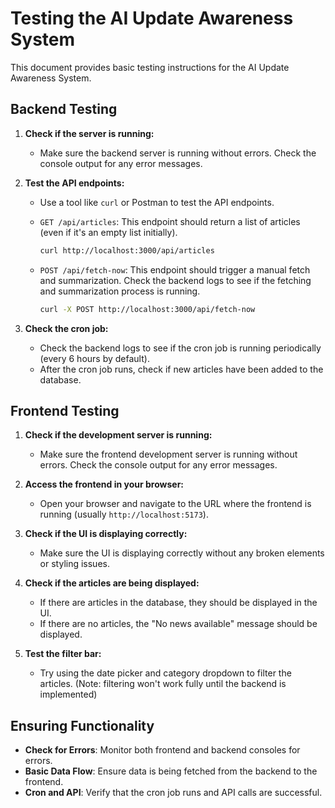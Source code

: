 # Testing the AI Update Awareness System

This document provides basic testing instructions for the AI Update Awareness System.

## Backend Testing

1.  **Check if the server is running:**

    - Make sure the backend server is running without errors. Check the console output for any error messages.

2.  **Test the API endpoints:**

    - Use a tool like `curl` or Postman to test the API endpoints.
    - `GET /api/articles`: This endpoint should return a list of articles (even if it's an empty list initially).

      ```bash
      curl http://localhost:3000/api/articles
      ```

    - `POST /api/fetch-now`: This endpoint should trigger a manual fetch and summarization. Check the backend logs to see if the fetching and summarization process is running.

      ```bash
      curl -X POST http://localhost:3000/api/fetch-now
      ```

3.  **Check the cron job:**

    - Check the backend logs to see if the cron job is running periodically (every 6 hours by default).
    - After the cron job runs, check if new articles have been added to the database.

## Frontend Testing

1.  **Check if the development server is running:**

    - Make sure the frontend development server is running without errors. Check the console output for any error messages.

2.  **Access the frontend in your browser:**

    - Open your browser and navigate to the URL where the frontend is running (usually `http://localhost:5173`).

3.  **Check if the UI is displaying correctly:**

    - Make sure the UI is displaying correctly without any broken elements or styling issues.

4.  **Check if the articles are being displayed:**

    - If there are articles in the database, they should be displayed in the UI.
    - If there are no articles, the "No news available" message should be displayed.

5.  **Test the filter bar:**

    - Try using the date picker and category dropdown to filter the articles. (Note: filtering won't work fully until the backend is implemented)

## Ensuring Functionality

- **Check for Errors**: Monitor both frontend and backend consoles for errors.
- **Basic Data Flow**: Ensure data is being fetched from the backend to the frontend.
- **Cron and API**: Verify that the cron job runs and API calls are successful.

